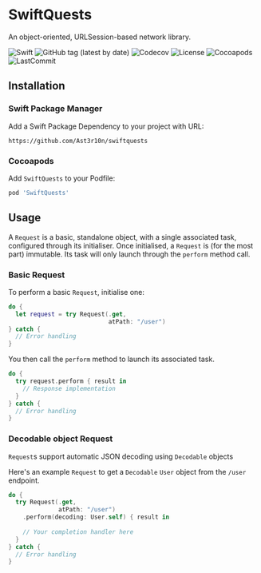 # SwiftQuests

An object-oriented, URLSession-based network library.

![Swift](https://github.com/Ast3r10n/requests/workflows/Swift/badge.svg) ![GitHub tag (latest by date)](https://img.shields.io/github/v/tag/Ast3r10n/requests) ![Codecov](https://img.shields.io/codecov/c/gh/Ast3r10n/swiftquests?token=43bbf53852d24e549074f62b39f01e39) ![License](https://img.shields.io/github/license/Ast3r10n/swiftquests) ![Cocoapods](https://img.shields.io/cocoapods/p/SwiftQuests) ![LastCommit](https://img.shields.io/github/last-commit/Ast3r10n/swiftquests)

## Installation

### Swift Package Manager

Add a Swift Package Dependency to your project with URL:
```
https://github.com/Ast3r10n/swiftquests
```

### Cocoapods

Add `SwiftQuests` to your Podfile:
```ruby
pod 'SwiftQuests'
```

## Usage

A `Request` is a basic, standalone object, with a single associated task, configured through its initialiser.
Once initialised, a `Request` is (for the most part) immutable. Its task will only launch through the `perform` method call.

### Basic Request

To perform a basic `Request`, initialise one:

```swift
do {
  let request = try Request(.get,
                            atPath: "/user")
} catch {
  // Error handling
}
```
You then call the `perform` method to launch its associated task.

```swift
do {
  try request.perform { result in
    // Response implementation
  }
} catch {
  // Error handling
}
```

### Decodable object Request

`Request`s support automatic JSON decoding using `Decodable` objects 

Here's an example `Request` to get a `Decodable` `User` object from the `/user` endpoint.

```swift
do {
  try Request(.get,
              atPath: "/user")
    .perform(decoding: User.self) { result in
    
    // Your completion handler here
  }
} catch {
  // Error handling
}
```
